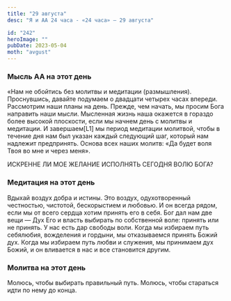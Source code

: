 ```yaml
---
title: "29 августа"
desc: "Я и АА 24 часа - «24 часа» — 29 августа"

id: "242"
heroImage: ""
pubDate: 2023-05-04
moth: "avgust"
---
```


### Мысль АА на этот день

«Нам не обойтись без молитвы и медитации (размышления). Проснувшись, давайте
подумаем о двадцати четырех часах впереди. Рассмотрим наши планы на день.
Прежде, чем начать, мы просим Бога направить наши мысли. Мысленная жизнь наша
окажется в гораздо более высокой плоскости, если мы начнем день с молитвы и
медитации. И завершаем[L1] мы период медитации молитвой, чтобы в течение дня
нам был указан каждый следующий шаг, который нам надлежит предпринять. Основа
всех наших молитв: «Да будет воля Твоя во мне и через меня».

ИСКРЕННЕ ЛИ МОЕ ЖЕЛАНИЕ ИСПОЛНЯТЬ СЕГОДНЯ ВОЛЮ БОГА?

### Медитация на этот день

Вдыхай воздух добра и истины. Это воздух, одухотворенный честностью, чистотой,
бескорыстием и любовью. И он всегда рядом, если мы от всего сердца хотим
принять его в себя. Бог дал нам две вещи — Дух Его и власть выбирать по
собственной воле: принять или не принять. У нас есть дар свободы воли. Когда
мы избираем путь себялюбия, вожделения и гордыни, мы отказываемся принять
Божий дух. Когда мы избираем путь любви и служения, мы принимаем дух Божий, и
он вливается в нас и все становится другим.

### Молитва на этот день

Молюсь, чтобы выбирать правильный путь. Молюсь, чтобы стараться идти по нему
до конца.
